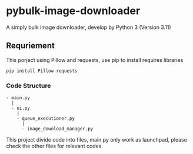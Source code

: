# pybulk-image-downloader
A simply bulk image downloader, develop by Python 3 (Version 3.11)

## Requriement
This porject using Pillow and requests, use pip to install requires libraries
```
pip install Pillow requests
```

### Code Structure
```
- main.py
  |
  - ui.py
    |
    - queue_executioner.py
      |
      - image_download_manager.py
```
     
This project divide code into files, main.py only work as launchpad, please check the other files for relevant codes.
